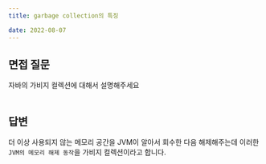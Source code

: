 ```yaml
---
title: garbage collection의 특징

date: 2022-08-07
---
```


## 면접 질문

자바의 가비지 컬렉션에 대해서 설명해주세요
<br></br>

## 답변

더 이상 사용되지 않는 메모리 공간을 JVM이 알아서 회수한 다음 해제해주는데
이러한 `JVM의 메모리 해제 동작`을 가비지 컬렉션이라고 합니다.

<br />
